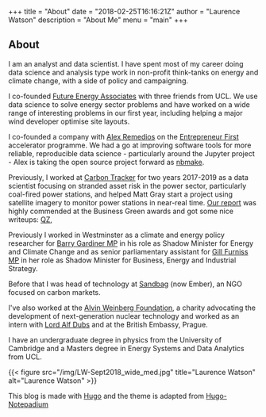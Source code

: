 +++
title = "About"
date = "2018-02-25T16:16:21Z"
author = "Laurence Watson"
description = "About Me"
menu = "main"
+++

## About

I am an analyst and data scientist. I have spent most of my career doing data science and analysis type work in non-profit think-tanks on energy and climate change, with a side of policy and campaigning. 

I co-founded [Future Energy Associates](https://futureenergy.associates) with three friends from UCL. We use data science to solve energy sector problems and have worked on a wide range of interesting problems in our first year, including helping a major wind developer optimise site layouts.

I co-founded a company with [Alex Remedios](https://www.linkedin.com/in/alex-remedios-39883154/) on the [Entrepreneur First](https://joinef.com) accelerator programme. We had a go at improving software tools for more reliable, reproducible data science - particularly around the Jupyter project - Alex is taking the open source project forward as [nbmake](https://github.com/treebeardtech/nbmake-action).

Previously, I worked at [Carbon Tracker](https://carbontracker.org) for two years 2017-2019 as a data scientist focusing on stranded asset risk in the power sector, particularly coal-fired power stations, and helped Matt Gray start a project using satellite imagery to monitor power stations in near-real time. [Our report](https://carbontracker.org/reports/nowhere-to-hide/) was highly commended at the Business Green awards and got some nice writeups: [QZ](https://qz.com/1419899/satellite-images-reveal-coal-power-is-bad-business-for-china/), 

Previously I worked in Westminster as a climate and energy policy researcher for [Barry Gardiner MP](https://www.parliament.uk/biographies/commons/barry-gardiner/146) in his role as Shadow Minister for Energy and Climate Change and as senior parliamentary assistant for [Gill Furniss MP](http://www.parliament.uk/biographies/commons/gill-furniss/4571) in her role as Shadow Minister for Business, Energy and Industrial Strategy.

Before that I was head of technology at [Sandbag](https://ember-climate.org/) (now Ember), an NGO focused on carbon markets.

I've also worked at the [Alvin Weinberg Foundation](https://en.wikipedia.org/wiki/The_Alvin_Weinberg_Foundation), a charity advocating the development of next-generation nuclear technology and worked as an intern with [Lord Alf Dubs](https://www.parliament.uk/biographies/lords/lord-dubs/805) and at the British Embassy, Prague.

I have an undergraduate degree in physics from the University of Cambridge and a Masters degree in Energy Systems and Data Analytics from UCL.

{{< figure src="/img/LW-Sept2018_wide_med.jpg" title="Laurence Watson" alt="Laurence Watson" >}}

This blog is made with [Hugo](https://gohugo.io) and the theme is adapted from [Hugo-Notepadium](https://themes.gohugo.io/hugo-notepadium/)
